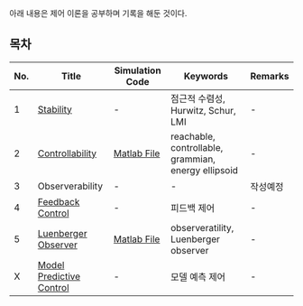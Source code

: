 아래 내용은 제어 이론을 공부하며 기록을 해둔 것이다.

## 목차

|No.|Title|Simulation Code|Keywords|Remarks|
|--|--|--|--|--|
|1|[Stability](https://github.com/seminarNotes/Control/blob/main/Stability.md)|-|점근적 수렴성, Hurwitz, Schur, LMI|-|
|2|[Controllability](https://github.com/seminarNotes/Control/blob/main/Controllability.md)|[Matlab File](https://github.com/seminarNotes/Control/blob/main/Controllability/simulation_controllability_gramian.m)|reachable, controllable, grammian, energy ellipsoid|-|
|3|Observerability|-|-|작성예정|
|4|[Feedback Control](https://github.com/seminarNotes/Control/blob/main/Feedback_Control.md)|-|피드백 제어|-|
|5|[Luenberger Observer](https://github.com/seminarNotes/Control/blob/main/Luenberger_Observer.md)|[Matlab File](https://github.com/seminarNotes/Control/blob/main/Luenberger_Observer/simulation_luenberger_observer.m)|observeratility, Luenberger observer|-|
|X|[Model Predictive Control](https://github.com/seminarNotes/Control/blob/main/Model_Predictive_Control.md)|-|모델 예측 제어|-|

